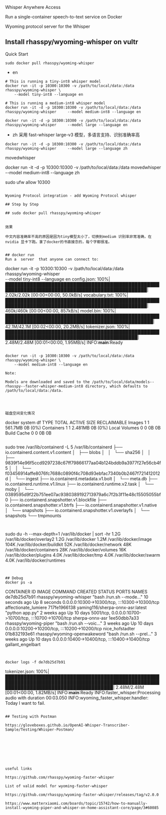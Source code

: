 Whisper Anywhere Access

Run a single-container speech-to-text service on Docker

Wyoming protocol server for the Whisper

## Install rhasspy/wyoming-whisper on vultr

Quick Start
~~~
sudo docker pull rhasspy/wyoming-whisper
~~~

- en
~~~
# This is running a tiny-int8 whisper model 
docker run -it -p 10300:10300 -v /path/to/local/data:/data rhasspy/wyoming-whisper \
    --model tiny-int8 --language en

# This is running a medium-int8 whisper model    
docker run -it -d -p 10300:10300 -v /path/to/local/data:/data rhasspy/wyoming-whisper     --model medium-int8 --language en   

docker run -it -d -p 10300:10300 -v /path/to/local/data:/data rhasspy/wyoming-whisper     --model large --language en
~~~

- zh
采用 fast-whisper large-v3 模型，多语言支持、识别准确率高
~~~
docker run -it -d -p 10300:10300 -v /path/to/local/data:/data rhasspy/wyoming-whisper     --model large --language zh
~~~


movedwhisper 

docker run -it -d -p 10300:10300 -v /path/to/local/data:/data movedwhisper     --model medium-int8 --language zh 


sudo ufw allow 10300
~~~

Wyoming Protocol integration - add Wyoming Protocol whisper

## Step by Step

## sudo docker pull rhasspy/wyoming-whisper


效果

中文内容准确率不高的原因是因为tiny模型太小了，切换到medium 识别率非常准确，在nvidia 显卡下跑。拿了docker的书直接念的，每个字都很准。


## docker run
Run a  server  that anyone can connect to:
~~~
docker run -it -p 10300:10300 -v /path/to/local/data:/data rhasspy/wyoming-whisper \
    --model tiny-int8 --language en
config.json: 100%|████████████████████████████████████████████████████████████████████████████████████████████████| 2.02k/2.02k [00:00<00:00, 50.0kB/s]
vocabulary.txt: 100%|████████████████████████████████████████████████████████████████████████████████████████████████| 460k/460k [00:00<00:00, 857kB/s]
model.bin: 100%|██████████████████████████████████████████████████████████████████████████████████████████████████| 42.1M/42.1M [00:02<00:00, 20.2MB/s]
tokenizer.json: 100%|█████████████████████████████████████████████████████████████████████████████████████████████| 2.48M/2.48M [00:01<00:00, 1.95MB/s]
INFO:__main__:Ready
~~~

docker run -it -p 10300:10300 -v /path/to/local/data:/data rhasspy/wyoming-whisper \
    --model medium-int8 --language en

Note:

Models are downloaded and saved to the /path/to/local/data/models--rhasspy--faster-whisper-medium-int8 directory, which defaults to /path/to/local/data:/data.   




磁盘空间变化情况
~~~
docker system df
TYPE            TOTAL     ACTIVE    SIZE      RECLAIMABLE
Images          1         1         561.7MB   0B (0%)
Containers      1         1         2.481MB   0B (0%)
Local Volumes   0         0         0B        0B
Build Cache     0         0         0B        0B
~~~

~~~
sudo tree /var/lib/containerd -L 5
/var/lib/containerd
├── io.containerd.content.v1.content
│   ├── blobs
│   │   └── sha256
│   │       ├── 9839f14e96f5ccd9297238c67ff79866177aa04b124bddb9a3977f27e56cb4f5
│   │       └── f03456914affe8076fc7688c0890f4c708d93ebfac7340b0b2467f721412012d
│   └── ingest
├── io.containerd.metadata.v1.bolt
│   └── meta.db
├── io.containerd.runtime.v1.linux
├── io.containerd.runtime.v2.task
│   └── moby
│       └── 0389595d9f22b751ee07ac9380389192713979a6c7f2b3f11e48c15505055bf0
├── io.containerd.snapshotter.v1.blockfile
├── io.containerd.snapshotter.v1.btrfs
├── io.containerd.snapshotter.v1.native
│   └── snapshots
├── io.containerd.snapshotter.v1.overlayfs
│   └── snapshots
└── tmpmounts
~~~


~~~
sudo du -h --max-depth=1 /var/lib/docker | sort -hr
1.2G	/var/lib/docker/overlay2
1.2G	/var/lib/docker
1.2M	/var/lib/docker/image
104K	/var/lib/docker/buildkit
52K	/var/lib/docker/network
48K	/var/lib/docker/containers
28K	/var/lib/docker/volumes
16K	/var/lib/docker/plugins
4.0K	/var/lib/docker/tmp
4.0K	/var/lib/docker/swarm
4.0K	/var/lib/docker/runtimes
~~~


## Debug
docker ps -a
~~~
CONTAINER ID   IMAGE                              COMMAND                  CREATED          STATUS         PORTS                                                     NAMES
de7db25d7b91   rhasspy/wyoming-whisper            "bash /run.sh --mode…"   10 seconds ago   Up 8 seconds   0.0.0.0:10300->10300/tcp, :::10300->10300/tcp             affectionate_lumiere
717fe1966138   yaming116/sherpa-onnx-asr:latest   "python app.py"          2 weeks ago      Up 10 days     5001/tcp, 0.0.0.0:10700->10700/tcp, :::10700->10700/tcp   sherpa-onnx-asr
1ee50dbb7a33   rhasspy/wyoming-piper              "bash /run.sh --voic…"   3 weeks ago      Up 10 days     0.0.0.0:10200->10200/tcp, :::10200->10200/tcp             nice_hofstadter
01b832193e61   rhasspy/wyoming-openwakeword       "bash /run.sh --prel…"   3 weeks ago      Up 10 days     0.0.0.0:10400->10400/tcp, :::10400->10400/tcp             gallant_engelbart
~~~


docker logs -f de7db25d7b91 

~~~
tokenizer.json: 100%|███████████████████████████████████████████████████████████████████████████████████████████████████████████████████████████████████████| 2.48M/2.48M [00:01<00:00, 1.82MB/s]
INFO:__main__:Ready
INFO:faster_whisper:Processing audio with duration 00:03.050
INFO:wyoming_faster_whisper.handler: Today I want to fail.
~~~

## Testing with Postman

https://gloveboxes.github.io/OpenAI-Whisper-Transcriber-Sample/Testing/Whisper-Postman/








useful links

https://github.com/rhasspy/wyoming-faster-whisper

List of valid model for wyoming-faster-whisper

https://github.com/rhasspy/wyoming-faster-whisper/releases/tag/v2.0.0

https://www.matterxiaomi.com/boards/topic/15742/how-to-manually-install-wyoming-piper-and-whisper-on-home-assistant-core/page/3#60085
